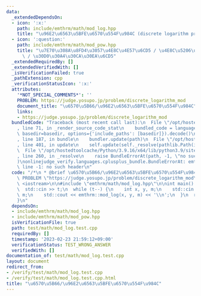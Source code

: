 ```yaml
---
data:
  _extendedDependsOn:
  - icon: ':x:'
    path: include/emthrm/math/mod_log.hpp
    title: "\u96E2\u6563\u5BFE\u6570\u554F\u984C (discrete logarithm problem)"
  - icon: ':question:'
    path: include/emthrm/math/mod_pow.hpp
    title: "\u7E70\u308A\u8FD4\u3057\u4E8C\u4E57\u6CD5 / \u4E8C\u5206\u7D2F\u4E57\u6CD5\
      \ / \u30D0\u30A4\u30CA\u30EA\u6CD5"
  _extendedRequiredBy: []
  _extendedVerifiedWith: []
  _isVerificationFailed: true
  _pathExtension: cpp
  _verificationStatusIcon: ':x:'
  attributes:
    '*NOT_SPECIAL_COMMENTS*': ''
    PROBLEM: https://judge.yosupo.jp/problem/discrete_logarithm_mod
    document_title: "\u6570\u5B66/\u96E2\u6563\u5BFE\u6570\u554F\u984C"
    links:
    - https://judge.yosupo.jp/problem/discrete_logarithm_mod
  bundledCode: "Traceback (most recent call last):\n  File \"/opt/hostedtoolcache/Python/3.9.16/x64/lib/python3.9/site-packages/onlinejudge_verify/documentation/build.py\"\
    , line 71, in _render_source_code_stat\n    bundled_code = language.bundle(stat.path,\
    \ basedir=basedir, options={'include_paths': [basedir]}).decode()\n  File \"/opt/hostedtoolcache/Python/3.9.16/x64/lib/python3.9/site-packages/onlinejudge_verify/languages/cplusplus.py\"\
    , line 187, in bundle\n    bundler.update(path)\n  File \"/opt/hostedtoolcache/Python/3.9.16/x64/lib/python3.9/site-packages/onlinejudge_verify/languages/cplusplus_bundle.py\"\
    , line 401, in update\n    self.update(self._resolve(pathlib.Path(included), included_from=path))\n\
    \  File \"/opt/hostedtoolcache/Python/3.9.16/x64/lib/python3.9/site-packages/onlinejudge_verify/languages/cplusplus_bundle.py\"\
    , line 260, in _resolve\n    raise BundleErrorAt(path, -1, \"no such header\"\
    )\nonlinejudge_verify.languages.cplusplus_bundle.BundleErrorAt: emthrm/math/mod_log.hpp:\
    \ line -1: no such header\n"
  code: "/*\n * @brief \u6570\u5B66/\u96E2\u6563\u5BFE\u6570\u554F\u984C\n */\n#define\
    \ PROBLEM \"https://judge.yosupo.jp/problem/discrete_logarithm_mod\"\n\n#include\
    \ <iostream>\n\n#include \"emthrm/math/mod_log.hpp\"\n\nint main() {\n  int t;\n\
    \  std::cin >> t;\n  while (t--) {\n    int x, y, m;\n    std::cin >> x >> y >>\
    \ m;\n    std::cout << emthrm::mod_log(x, y, m) << '\\n';\n  }\n  return 0;\n\
    }\n"
  dependsOn:
  - include/emthrm/math/mod_log.hpp
  - include/emthrm/math/mod_pow.hpp
  isVerificationFile: true
  path: test/math/mod_log.test.cpp
  requiredBy: []
  timestamp: '2023-02-23 21:59:12+09:00'
  verificationStatus: TEST_WRONG_ANSWER
  verifiedWith: []
documentation_of: test/math/mod_log.test.cpp
layout: document
redirect_from:
- /verify/test/math/mod_log.test.cpp
- /verify/test/math/mod_log.test.cpp.html
title: "\u6570\u5B66/\u96E2\u6563\u5BFE\u6570\u554F\u984C"
---
```

